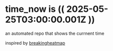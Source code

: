 # time_now is (( 2025-05-25T03:00:00.001Z ))

an automated repo that shows the currnent time

inspired by [breakingheatmap](https://github.com/breakingheatmap/breakingheatmap)